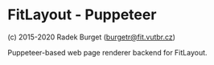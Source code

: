 # FitLayout - Puppeteer

(c) 2015-2020 Radek Burget (burgetr@fit.vutbr.cz)


Puppeteer-based web page renderer backend for FitLayout.
